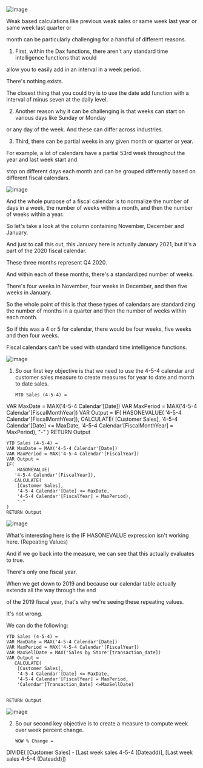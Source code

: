 ![image](https://github.com/liubovkyry/DAX/assets/118057504/963ea84a-21fa-4769-9165-84197d77ed35)

Weak based calculations like previous weak sales or same week last year or same week last quarter or

month can be particularly challenging for a handful of different reasons.


1)  First, within the Dax functions, there aren't any standard time intelligence functions that would

allow you to easily add in an interval in a week period.

There's nothing exists.

The closest thing that you could try is to use the date add function with a interval of minus seven at the daily level.



2)  Another reason why it can be challenging is that weeks can start on various days like Sunday or Monday

or any day of the week. And these can differ across industries.


3)  Third, there can be partial weeks in any given month or quarter or year.

For example, a lot of calendars have a partial 53rd week throughout the year and last week start and

stop on different days each month and can be grouped differently based on different fiscal calendars.



![image](https://github.com/liubovkyry/DAX/assets/118057504/1b3b6a61-04d0-46dc-9131-1278997dc5ab)


And the whole purpose of a fiscal calendar is to normalize the number of days in a week, the number of weeks within a month, and then the number of weeks within a year.

So let's take a look at the column containing November, December and January.

And just to call this out, this January here is actually January 2021, but it's a part of the 2020 fiscal calendar.

These three months represent Q4 2020.

And within each of these months, there's a standardized number of weeks.

There's four weeks in November, four weeks in December, and then five weeks in January.

So the whole point of this is that these types of calendars are standardizing the number of months in a quarter and then the number of weeks within each month.

So if this was a 4 or 5 for calendar, there would be four weeks, five weeks and then four weeks.

Fiscal calendars can't be used with standard time intelligence functions.



![image](https://github.com/liubovkyry/DAX/assets/118057504/5f331d53-8453-47c4-a2ab-6fa408b69c1d)


1) So our first key objective is that we need to use the 4-5-4 calendar and customer sales measure to create measures for year to date and month to date sales.

   ```
   MTD Sales (4-5-4) = 
VAR MaxDate = MAX('4-5-4 Calendar'[Date])
VAR MaxPeriod = MAX('4-5-4 Calendar'[FiscalMonthYear])
VAR Output = 
IF(
    HASONEVALUE(
   '4-5-4 Calendar'[FiscalMonthYear]),
   CALCULATE(
    [Customer Sales],
    '4-5-4 Calendar'[Date] <= MaxDate,
    '4-5-4 Calendar'[FiscalMonthYear] = MaxPeriod),
    "-"
)
RETURN Output

```
YTD Sales (4-5-4) = 
VAR MaxDate = MAX('4-5-4 Calendar'[Date])
VAR MaxPeriod = MAX('4-5-4 Calendar'[FiscalYear])
VAR Output = 
IF(
    HASONEVALUE(
   '4-5-4 Calendar'[FiscalYear]),
   CALCULATE(
    [Customer Sales],
    '4-5-4 Calendar'[Date] <= MaxDate,
    '4-5-4 Calendar'[FiscalYear] = MaxPeriod),
    "-"
)
RETURN Output
```

![image](https://github.com/liubovkyry/DAX/assets/118057504/959dcc90-6dd0-4781-9361-56f37da6f3f5)

What's interesting here is the IF HASONEVALUE expression isn't working here. (Repeating Values)

And if we go back into the measure, we can see that this actually evaluates to true.

There's only one fiscal year.

When we get down to 2019 and because our calendar table actually extends all the way through the end

of the 2019 fiscal year, that's why we're seeing these repeating values.

It's not wrong. 

We can do the following:

```
YTD Sales (4-5-4) = 
VAR MaxDate = MAX('4-5-4 Calendar'[Date])
VAR MaxPeriod = MAX('4-5-4 Calendar'[FiscalYear])
VAR MaxSellDate = MAX('Sales by Store'[transaction_date])
VAR Output = 
   CALCULATE(
    [Customer Sales],
    '4-5-4 Calendar'[Date] <= MaxDate,
    '4-5-4 Calendar'[FiscalYear] = MaxPeriod,
    'Calendar'[Transaction_Date] <=MaxSellDate)
  

RETURN Output
```
![image](https://github.com/liubovkyry/DAX/assets/118057504/f69d5a8f-6114-4cee-b789-522a50eb2a65)

2) So our second key objective is to create a measure to compute week over week percent change.

   ```
   WOW % Change = 
DIVIDE(
    [Customer Sales] - [Last week sales 4-5-4 (Dateadd)],
    [Last week sales 4-5-4 (Dateadd)])

  ```
